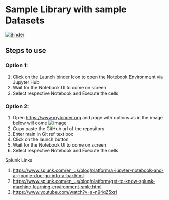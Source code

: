 # Sample Library with sample Datasets
[![Binder](https://mybinder.org/badge_logo.svg)](https://mybinder.org/v2/gh/achauhan2022/samplelibrary/main)

## Steps to use

### Option 1: 
1. Click on the Launch binder Icon to open the Notebook Environment via Jupyter Hub 
2. Wait for the Notebook UI to come on screen
3. Select respective Notebook and Execute the cells  

### Option 2: 
1. Open https://www.mybinder.org and page with options as in the image below will come
![image](https://user-images.githubusercontent.com/111838404/186414915-c9078e84-a69f-4847-986a-e2e6c4bf3f31.png)
2. Copy paste the GitHub url of the repository
3. Enter main in Git ref text box 
4. Click on the launch button
5. Wait for the Notebook UI to come on screen
6. Select respective Notebook and Execute the cells  



Splunk Links
1. https://www.splunk.com/en_us/blog/platform/a-jupyter-notebook-and-a-google-doc-go-into-a-bar.html
2. https://www.splunk.com/en_us/blog/platform/get-to-know-splunk-machine-learning-environment-smle.html
3. https://www.youtube.com/watch?v=a-n94qZ5xrI

